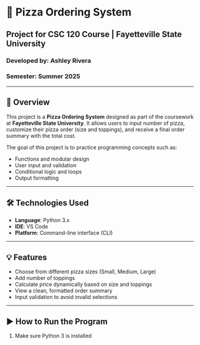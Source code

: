 # 🍕 Pizza Ordering System

## Project for CSC 120 Course | Fayetteville State University

### Developed by: Ashley Rivera   
### Semester: Summer 2025  

---

## 📌 Overview

This project is a **Pizza Ordering System** designed as part of the coursework at **Fayetteville State University**. It allows users to input number of pizza, customize their pizza order (size and toppings), and receive a final order summary with the total cost.

The goal of this project is to practice programming concepts such as:
- Functions and modular design
- User input and validation
- Conditional logic and loops
- Output formatting

---

## 🛠️ Technologies Used

- **Language**: Python 3.x  
- **IDE**: VS Code
- **Platform**: Command-line interface (CLI)

---

## 💡 Features

- Choose from different pizza sizes (Small, Medium, Large)
- Add number of toppings
- Calculate price dynamically based on size and toppings
- View a clean, formatted order summary
- Input validation to avoid invalid selections

---

## ▶️ How to Run the Program

1. Make sure Python 3 is installed
